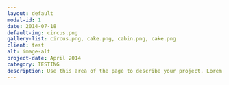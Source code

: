 ```yaml
---
layout: default
modal-id: 1
date: 2014-07-18
default-img: circus.png
gallery-list: circus.png, cake.png, cabin.png, cake.png
client: test
alt: image-alt
project-date: April 2014
category: TESTING
description: Use this area of the page to describe your project. Lorem ipsum dolor sit amet, consectetur adipisicing elit. Mollitia neque assumenda ipsam nihil, molestias magnam, recusandae quos quis inventore quisquam velit asperiores, vitae? Reprehenderit soluta, eos quod consequuntur itaque. Nam.
---
```

